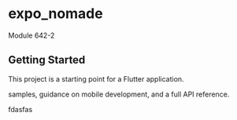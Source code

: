 # expo_nomade

Module 642-2

## Getting Started

This project is a starting point for a Flutter application.


samples, guidance on mobile development, and a full API reference.


fdasfas
